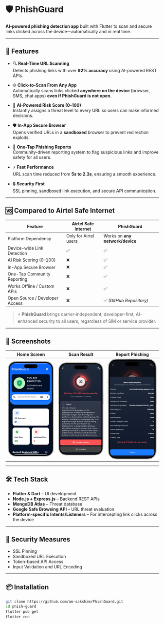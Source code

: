# 🛡️ PhishGuard

**AI-powered phishing detection app** built with Flutter to scan and secure links clicked across the device—automatically and in real time.

---

## 🚀 Features

- 🔍 **Real-Time URL Scanning**  
  Detects phishing links with over **92% accuracy** using AI-powered REST APIs.

- 🌐 **Click-to-Scan From Any App**  
  Automatically scans links clicked **anywhere on the device** (browser, SMS, chat apps) **even if PhishGuard is not open**.

- 🧠 **AI-Powered Risk Score (0–100)**  
  Instantly assigns a threat level to every URL so users can make informed decisions.

- 🛡️ **In-App Secure Browser**  
  Opens verified URLs in a **sandboxed** browser to prevent redirection exploits.

- 🚨 **One-Tap Phishing Reports**  
  Community-driven reporting system to flag suspicious links and improve safety for all users.

- ⚡ **Fast Performance**  
  URL scan time reduced from **5s to 2.3s**, ensuring a smooth experience.

- 🔒 **Security First**  
  SSL pinning, sandboxed link execution, and secure API communication.

---

## 🆚 Compared to Airtel Safe Internet

| Feature                            | Airtel Safe Internet      | PhishGuard                          |
|------------------------------------|----------------------------|-------------------------------------|
| Platform Dependency                | Only for Airtel users      | Works on **any network/device**     |
| Device-wide Link Detection         | ✅                          | ✅                                   |
| AI Risk Scoring (0–100)            | ❌                          | ✅                                   |
| In-App Secure Browser              | ❌                          | ✅                                   |
| One-Tap Community Reporting        | ❌                          | ✅                                   |
| Works Offline / Custom APIs        | ❌                          | ✅                                   |
| Open Source / Developer Access     | ❌                          | ✅ *(GitHub Repository)*            |

> ⚡ **PhishGuard** brings carrier-independent, developer-first, AI-enhanced security to all users, regardless of SIM or service provider.

---

## 📱 Screenshots

| Home Screen | Scan Result | Report Phishing |
|-------------|-------------|-----------------|
| ![Home](assets/home.png) | ![Scan](assets/scan.png) | ![Report](assets/report1.png) |

---

## 🛠️ Tech Stack

- **Flutter & Dart** – UI development
- **Node.js + Express.js** – Backend REST APIs
- **MongoDB Atlas** – Threat database
- **Google Safe Browsing API** – URL threat evaluation
- **Platform-specific Intents/Listeners** – For intercepting link clicks across the device

---

## 🔐 Security Measures

- SSL Pinning  
- Sandboxed URL Execution  
- Token-based API Access  
- Input Validation and URL Encoding

---

## 📦 Installation

```bash
git clone https://github.com/am-saksham/PhishGuard.git
cd phish-guard
flutter pub get
flutter run
